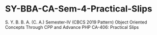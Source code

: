 # SY-BBA-CA-Sem-4-Practical-Slips
S. Y. B. B. A. (C. A.) Semester-IV (CBCS 2019 Pattern) Object Oriented Concepts Through CPP and Advance PHP CA-406: Practical Slips

